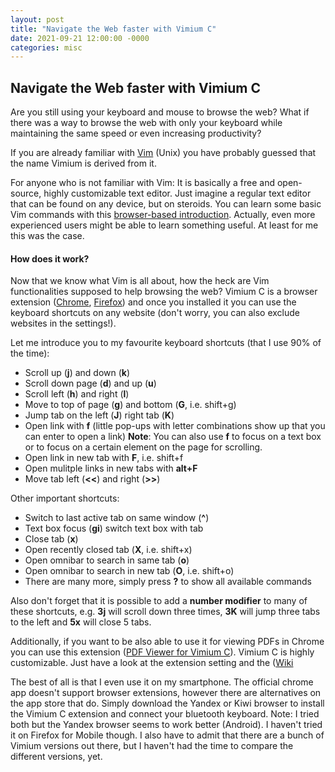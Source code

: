 ```yaml
---
layout: post
title: "Navigate the Web faster with Vimium C"
date: 2021-09-21 12:00:00 -0000
categories: misc
---
```


## Navigate the Web faster with Vimium C

Are you still using your keyboard and mouse to browse the web?
What if there was a way to browse the web with only your keyboard while maintaining the same speed or even increasing productivity?

If you are already familiar with <a href="https://en.wikipedia.org/wiki/Vim_(text_editor)" target="_blank">Vim</a> (Unix) you have probably guessed that the name Vimium is derived from it.

For anyone who is not familiar with Vim: It is basically a free and open-source, highly customizable text editor. Just imagine a regular text editor that can be found on any device, but on steroids. You can learn some basic Vim commands with this <a href="https://www.openvim.com/" target="_blank">browser-based introduction</a>. Actually, even more experienced users might be able to learn something useful. At least for me this was the case.

#### How does it work?

Now that we know what Vim is all about, how the heck are Vim functionalities supposed to help browsing the web? Vimium C is a browser extension (<a href="https://chrome.google.com/webstore/detail/vimium-c-all-by-keyboard/hfjbmagddngcpeloejdejnfgbamkjaeg?hl=en" target="_blank">Chrome</a>, <a href="https://addons.mozilla.org/en-US/firefox/addon/vimium-c/">Firefox</a>) and once you installed it you can use the keyboard shortcuts on any website (don't worry, you can also exclude websites in the settings!). 

Let me introduce you to my favourite keyboard shortcuts (that I use 90% of the time):

- Scroll up (**j**) and down (**k**)
- Scroll down page (**d**) and up (**u**)
- Scroll left (**h**) and right (**l**)
- Move to top of page (**g**) and bottom (**G**, i.e. shift+g)
- Jump tab on the left (**J**) right tab (**K**)
- Open link with **f** (little pop-ups with letter combinations show up that you can enter to open a link)
**Note**: You can also use **f** to focus on a text box or to focus on a certain element on the page for scrolling.
- Open link in new tab with **F**, i.e. shift+f
- Open mulitple links in new tabs with **alt+F** 
- Move tab left (**<<**) and right (**>>**)

Other important shortcuts:
- Switch to last active tab on same window (**^**)
- Text box focus (**gi**) switch text box with tab
- Close tab (**x**)
- Open recently closed tab (**X**, i.e. shift+x)
- Open omnibar to search in same tab (**o**)
- Open omnibar to search in new tab (**O**, i.e. shift+o)
- There are many more, simply press **?** to show all available commands

Also don't forget that it is possible to add a **number modifier** to many of these shortcuts, e.g. **3j** will scroll down three times, **3K** will jump three tabs to the left and **5x** will close 5 tabs.

Additionally, if you want to be also able to use it for viewing PDFs in Chrome you can use this extension (<a href="https://chrome.google.com/webstore/detail/pdf-viewer-for-vimium-c/nacjakoppgmdcpemlfnfegmlhipddanj" target="_blank">PDF Viewer for Vimium C</a>). Vimium C is highly customizable. Just have a look at the extension setting and the (<a href="https://github.com/gdh1995/vimium-c/wiki" target="_blank">Wiki</a>

The best of all is that I even use it on my smartphone. The official chrome app doesn't support browser extensions, however there are alternatives on the app store that do. Simply download the Yandex or Kiwi browser to install the Vimium C extension and connect your bluetooth keyboard. Note: I tried both but the Yandex browser seems to work better (Android). I haven't tried it on Firefox for Mobile though. I also have to admit that there are a bunch of Vimium versions out there, but I haven't had the time to compare the different versions, yet.
